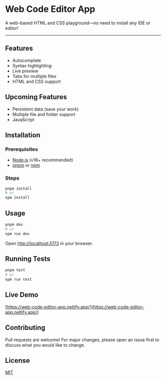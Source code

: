 # Web Code Editor App

A web-based HTML and CSS playground—no need to install any IDE or editor!

---

## Features

- Autocomplete
- Syntax highlighting
- Live preview
- Tabs for multiple files
- HTML and CSS support

## Upcoming Features

- Persistent data (save your work)
- Multiple file and folder support
- JavaScript

## Installation

### Prerequisites

- [Node.js](https://nodejs.org/) (v18+ recommended)
- [pnpm](https://pnpm.io/) or [npm](https://www.npmjs.com/)

### Steps

```sh
pnpm install
# or
npm install
```

## Usage

```sh
pnpm dev
# or
npm run dev
```

Open [http://localhost:5173](http://localhost:5173) in your browser.

## Running Tests

```sh
pnpm test
# or
npm run test
```

## Live Demo

[https://web-code-editor-app.netlify.app/](https://web-code-editor-app.netlify.app/)

## Contributing

Pull requests are welcome! For major changes, please open an issue first to discuss what you would like to change.

## License

[MIT](LICENSE)
